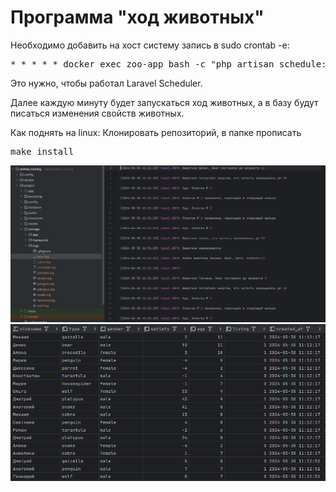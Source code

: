 <h1>Программа "ход животных"</h1>

<p>Необходимо добавить на хост систему запись в sudo crontab -e:
<pre>* * * * * docker exec zoo-app bash -c "php artisan schedule:run"</pre>
Это нужно, чтобы работал Laravel Scheduler.

Далее каждую минуту будет запускаться ход животных, а в базу будут писаться изменения свойств животных.

Как поднять на linux:
Клонировать репозиторий, в папке прописать <pre>make install</pre>
</p>
<img src="screenshots/screen1.png">
<img src="screenshots/screen2.png">